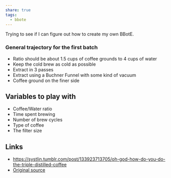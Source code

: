 ```yaml
---
share: true
tags:
  - bbote
---
```


Trying to see if I can figure out how to create my own BBotE.

### General trajectory for the first batch

- Ratio should be about 1.5 cups of coffee grounds to 4 cups of water
- Keep the cold brew as cold as possible
- Extract in 3 passes
- Extract using a Buchner Funnel with some kind of vacuum
- Coffee ground on the finer side

## Variables to play with
- Coffee/Water ratio
- Time spent brewing
- Number of brew cycles
- Type of coffee
- The filter size



## Links
- https://systlin.tumblr.com/post/133923713705/oh-god-how-do-you-do-the-triple-distilled-coffee
- [Original source](https://www.funraniumlabs.com/the-black-blood-of-the-earth/)
